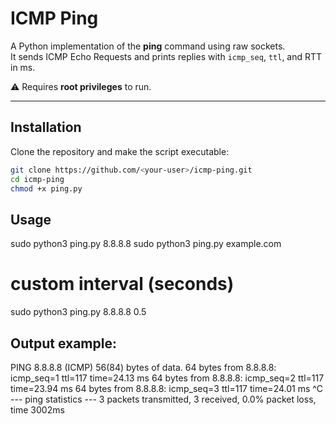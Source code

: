 # ICMP Ping



A Python implementation of the **ping** command using raw 
sockets.  
It sends ICMP Echo Requests and prints replies with `icmp_seq`, `ttl`, and 
RTT in ms.

⚠️ Requires **root privileges** to run.

---

## Installation

Clone the repository and make the script executable:

```bash
git clone https://github.com/<your-user>/icmp-ping.git
cd icmp-ping
chmod +x ping.py
```

## Usage

sudo python3 ping.py 8.8.8.8
sudo python3 ping.py example.com
# custom interval (seconds)
sudo python3 ping.py 8.8.8.8 0.5


## Output example:
PING 8.8.8.8 (ICMP) 56(84) bytes of data.
64 bytes from 8.8.8.8: icmp_seq=1 ttl=117 time=24.13 ms
64 bytes from 8.8.8.8: icmp_seq=2 ttl=117 time=23.94 ms
64 bytes from 8.8.8.8: icmp_seq=3 ttl=117 time=24.01 ms
^C
--- ping statistics ---
3 packets transmitted, 3 received, 0.0% packet loss, time 3002ms

